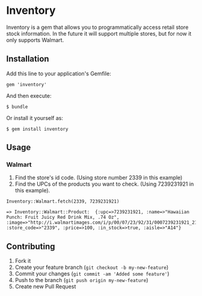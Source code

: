 # Inventory

Inventory is a gem that allows you to programmatically access retail store stock information. In the future it will support multiple stores, but for now it only supports Walmart.

## Installation

Add this line to your application's Gemfile:

    gem 'inventory'

And then execute:

    $ bundle

Or install it yourself as:

    $ gem install inventory

## Usage

### Walmart

1. Find the store's id code. (Using store number 2339 in this example)
2. Find the UPCs of the products you want to check. (Using 7239231921 in this example).

```
Inventory::Walmart.fetch(2339, 7239231921)

=> Inventory::Walmart::Product:  {:upc=>7239231921, :name=>"Hawaiian Punch: Fruit Juicy Red Drink Mix, .74 Oz",         :image=>"http://i.walmartimages.com/i/p/00/07/23/92/31/0007239231921_215X215.jpg", :store_code=>"2339", :price=>100, :in_stock=>true, :aisle=>"A14"}
```
## Contributing

1. Fork it
2. Create your feature branch (`git checkout -b my-new-feature`)
3. Commit your changes (`git commit -am 'Added some feature'`)
4. Push to the branch (`git push origin my-new-feature`)
5. Create new Pull Request

